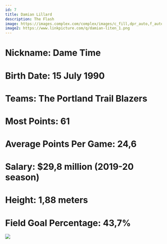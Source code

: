 ```yaml
---
id: 7
title: Damian Lillard
description: The Flash
image: https://images.complex.com/complex/images/c_fill,dpr_auto,f_auto,q_90,w_1400/fl_lossy,pg_1/ravucw4dyfq8lbwur5ox/damian-lillard-bubble-easy
image2: https://www.linkpicture.com/q/damian-liten_1.png
---
```


# Nickname:<span class="pinfo"> Dame Time</span>
# Birth Date: <span class="pinfo">15 July 1990</span>
# Teams: <span class="pinfo">The Portland Trail Blazers</span>
# Most Points: <span class="pinfo">61</span>
# Average Points Per Game: <span class="pinfo">24,6</span>
# Salary: <span class="pinfo">$29,8 million (2019-20 season)</span>
# Height: <span class="pinfo">1,88 meters</span>
# Field Goal Percentage: <span class="pinfo">43,7%</span>

<div class="teamImage flex flex-wrap justify-start">
<img src="https://upload.wikimedia.org/wikipedia/sco/thumb/7/74/Portland_Trail_Blazers.svg/1200px-Portland_Trail_Blazers.svg.png" class="TImage p-3"/>

</div>